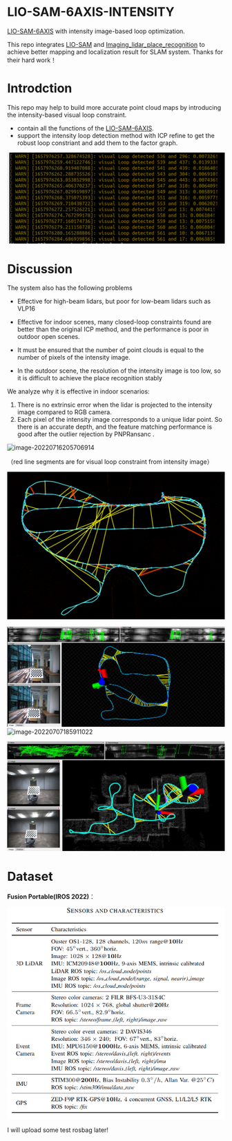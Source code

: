 # LIO-SAM-6AXIS-INTENSITY
[LIO-SAM-6AXIS](https://github.com/JokerJohn/LIO_SAM_6AXIS) with intensity image-based  loop optimization. 

This repo integrates [LIO-SAM](https://github.com/TixiaoShan/LIO-SAM) and [Imaging_lidar_place_recognition](https://github.com/TixiaoShan/imaging_lidar_place_recognition) to achieve better mapping and localization result for SLAM system. Thanks for their hard work！

# Introdction

This repo may help to build more accurate point cloud maps by introducing the intensity-based visual loop constraint.

- contain all the functions of the [LIO-SAM-6AXIS](https://github.com/JokerJohn/LIO_SAM_6AXIS).
- support the intensity loop detection method with ICP refine to get the robust loop constriant and add them to the factor graph.

![image-20220717140256663](README/image-20220717140256663.png)

# Discussion

The system also has the following problems

- Effective for high-beam lidars, but poor for low-beam lidars such as VLP16

- Effective for indoor scenes, many closed-loop constraints found are better than the original ICP method, and the performance is poor in outdoor open scenes.

- It must be ensured that the number of point clouds is equal to the number of pixels of the intensity image.

- In the outdoor scene, the resolution of the intensity image is too low, so it is difficult to achieve the place recognition stably

We analyze why it is effective in indoor scenarios: 

1. There is no extrinsic error when the lidar is projected to the intensity image compared to RGB camera.
2. Each pixel of the intensity image corresponds to a unique lidar point. So there is an accurate depth, and the feature matching performance is good after the outlier rejection by PNPRansanc .

![image-20220716205706914](README/image-20220716205706914.png)

（red line segments are for visual loop constraint from intensity image）

![image-20220716211813361](README/image-20220716211813361.png)

![image-20220713041036623](README/image-20220713041036623.png)![image-20220707185911022](README/image-20220707185911022.png)

![image-20220621165929252](README/image-20220621165929252.png)

# Dataset

**Fusion Portable(IROS 2022)**：

![image-20220717141558342](README/image-20220717141558342.png)

I will upload some test rosbag later!

